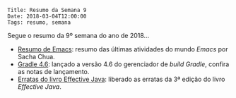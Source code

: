     Title: Resumo da Semana 9
    Date: 2018-03-04T12:00:00
    Tags: resumo, semana

Segue o resumo da 9º semana do ano de 2018...

<!-- more -->

* [Resumo de Emacs](http://sachachua.com/blog/category/emacs-news "Post sobre o resumo do Emacs"): resumo das últimas atividades do mundo _Emacs_ por Sacha Chua.
* [Gradle 4.6](https://docs.gradle.org/4.6/release-notes.html?utm_source=twitter&utm_medium=social&utm_campaign=4-6-release "Post sobre o lançamento do Gradle 4.6"): lançado a versão 4.6 do gerenciador de _build_ _Gradle_, confira as notas de lançamento.
* [Erratas do livro Effective Java](https://docs.google.com/document/d/1mAeEgQu4H4ADxa03k7YaVDjIP5vJBvjVIjg3DIvoc8E/edit "Link para o documento com as erratas do livro Effective Java"): liberado as erratas da 3ª edição do livro _Effective Java_.
  
